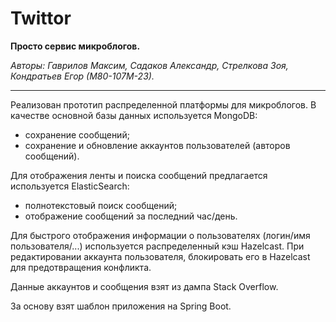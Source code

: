 # Twittor

**Просто сервис микроблогов.**

*Авторы: Гаврилов Максим, Садаков Александр, Стрелкова Зоя, Кондратьев Егор (М80-107М-23).*

___
Реализован прототип распределенной платформы для микроблогов.
В качестве основной базы данных используется MongoDB:
- сохранение сообщений;
- сохранение и обновление аккаунтов пользователей (авторов сообщений).

Для отображения ленты и поиска сообщений предлагается используется ElasticSearch:
- полнотекстовый поиск сообщений;
- отображение сообщений за последний час/день.

Для быстрого отображения информации о пользователях (логин/имя пользователя/...) используется распределенный кэш Hazelcast.
При редактировании аккаунта пользователя, блокировать его в Hazelcast для предотвращения конфликта.

Данные аккаунтов и сообщения взят из дампа Stack Overflow.

За основу взят шаблон приложения на Spring Boot.
